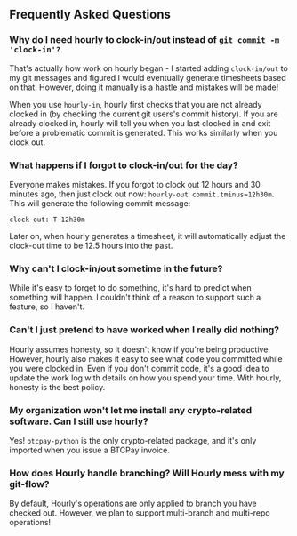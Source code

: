 ## Frequently Asked Questions

### Why do I need hourly to clock-in/out instead of `git commit -m 'clock-in'?`

That's actually how work on hourly began - I started adding `clock-in/out` to my git
messages and figured I would eventually generate timesheets based on that. However, 
doing it manually is a hastle and mistakes will be made! 

When you use `hourly-in`, hourly first checks that you are not already 
clocked in (by checking the current git users's commit history). If you are already clocked in, hourly
will tell you when you last clocked in and exit before a problematic commit is generated. This works similarly when you clock out.

### What happens if I forgot to clock-in/out for the day?

Everyone makes mistakes. If you forgot to clock out 12 hours and 30 minutes ago, then just clock out now: `hourly-out commit.tminus=12h30m`. This will generate the following commit message:

`clock-out: T-12h30m`

Later on, when hourly generates a timesheet, it will automatically adjust the clock-out time to be 12.5 hours into the past.

### Why can't I clock-in/out sometime in the future?

While it's easy to forget to do something, it's hard to predict when something will happen. I couldn't think of a reason to support such a feature, so I haven't.

### Can't I just pretend to have worked when I really did nothing?

Hourly assumes honesty, so it doesn't know if you're being productive. However, hourly also makes
it easy to see what code you committed while you were clocked in. Even if you don't commit code,
it's a good idea to update the work log with details on how you spend your time. 
With hourly, honesty is the best policy.

### My organization won't let me install any crypto-related software. Can I still use hourly?

Yes! `btcpay-python` is the only crypto-related package, and it's only imported when you issue a BTCPay invoice.

### How does Hourly handle branching? Will Hourly mess with my git-flow? 

By default, Hourly's operations are only applied to branch you have checked out.
However, we plan to support multi-branch and multi-repo operations!


